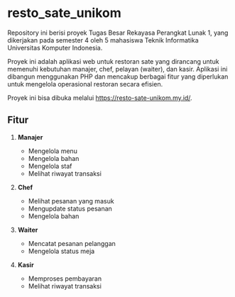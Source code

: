 # resto_sate_unikom
Repository ini berisi proyek Tugas Besar Rekayasa Perangkat Lunak 1, yang dikerjakan pada semester 4 oleh 5 mahasiswa Teknik Informatika Universitas Komputer Indonesia.

Proyek ini adalah aplikasi web untuk restoran sate yang dirancang untuk memenuhi kebutuhan manajer, chef, pelayan (waiter), dan kasir. Aplikasi ini dibangun menggunakan PHP dan mencakup berbagai fitur yang diperlukan untuk mengelola operasional restoran secara efisien.

Proyek ini bisa dibuka melalui https://resto-sate-unikom.my.id/.

## Fitur

1. **Manajer**
   - Mengelola menu
   - Mengelola bahan
   - Mengelola staf
   - Melihat riwayat transaksi


2. **Chef**
   - Melihat pesanan yang masuk
   - Mengupdate status pesanan
   - Mengelola bahan

3. **Waiter**
   - Mencatat pesanan pelanggan
   - Mengelola status meja

4. **Kasir**
   - Memproses pembayaran
   - Melihat riwayat transaksi
